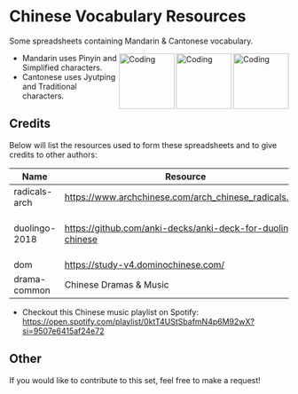 # Chinese Vocabulary Resources
Some spreadsheets containing Mandarin & Cantonese vocabulary.

<img align="right" alt="Coding" width="100" src="https://media2.giphy.com/media/qNim5n3m3uU9QzAWO4/200w.webp?cid=ecf05e474h0w62jzz6zpt9mfdhfnzstm0bpnytmm9fpgzgf3&rid=200w.webp&ct=g">

<img align="right" alt="Coding" width="100" src="https://media2.giphy.com/media/RgiBXfi2RAODKV3DKv/200.webp?cid=ecf05e476u4b82jgra5tog4914an59ibhfo6u2diswc6trvf&rid=200.webp&ct=g">

<img align="right" alt="Coding" width="100" src="https://media2.giphy.com/media/Q79WIJFhfhxKyVnyTW/200w.webp?cid=ecf05e47rnw81esv2ljqprcc6k7o1505m55bkc26ds3n4q7m&rid=200w.webp&ct=g">

- Mandarin uses Pinyin and Simplified characters.
- Cantonese uses Jyutping and Traditional characters.

## Credits
Below will list the resources used to form these spreadsheets and to give credits to other authors:

|Name|Resource|Authors|
|----------------|------------|-------|
|radicals-arch   |https://www.archchinese.com/arch_chinese_radicals.html | The Arch Chinese Team|
|duolingo-2018   |https://github.com/anki-decks/anki-deck-for-duolingo-chinese | @nicolas-raoul (https://github.com/nicolas-raoul) and @leonfox1 (https://github.com/leonfox1)|
|dom       |https://study-v4.dominochinese.com/ | The Domino Chinese Team
|drama-common|Chinese Dramas & Music|Phrases & words I've personally collected.|

- Checkout this Chinese music playlist on Spotify: https://open.spotify.com/playlist/0ktT4UStSbafmN4p6M92wX?si=9507e6415af24e72

## Other
If you would like to contribute to this set, feel free to make a request!

